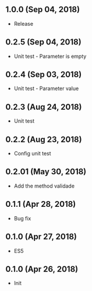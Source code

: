 ## 1.0.0 (Sep 04, 2018)

- Release

## 0.2.5 (Sep 04, 2018)

- Unit test - Parameter is empty

## 0.2.4 (Sep 03, 2018)

- Unit test - Parameter value

## 0.2.3 (Aug 24, 2018)

- Unit test

## 0.2.2 (Aug 23, 2018)

- Config unit test

## 0.2.01 (May 30, 2018)

- Add the method validade

## 0.1.1 (Apr 28, 2018)

- Bug fix

## 0.1.0 (Apr 27, 2018)

- ES5

## 0.1.0 (Apr 26, 2018)

- Init
